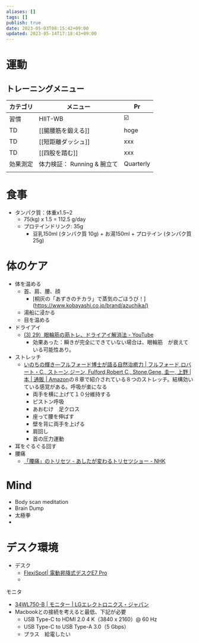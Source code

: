 ```yaml
---
aliases: []
tags: []
publish: true
date: 2023-05-03T08:15:42+09:00
updated: 2023-05-14T17:18:43+09:00
---
```



# 運動
## トレーニングメニュー
| カテゴリ | メニュー                    | Pr   |
| -------- | --------------------------- | ---- |
| 習慣     | HIIT-WB                     | ☑️   |
| TD       | [[腸腰筋を鍛える]]          | hoge |
| TD       | [[短距離ダッシュ]]          | xxx  |
| TD       | [[四股を踏む]]              | xxx  |
| 効果測定 | 体力検証： Running & 腕立て | Quarterly     |
|          |                             |      |


# 食事
- タンパク質：体重x1.5~2
	- 75(kg) x 1.5 = 112.5 g/day
	- プロテインドリンク:  35g
		- 豆乳150ml (タンパク質 10g) + お湯150ml + プロテイン (タンパク質25g)

# 体のケア
- 体を温める      
	- 首、肩、腰、顔
		- [桐灰の「あずきのチカラ」で蒸気のごほうび！](<https://www.kobayashi.co.jp/brand/azuchika/)>
	- 湯船に浸かる
	- 目を温める
- ドライアイ
	- [\(3\) 29）眼輪筋の筋トレ、ドライアイ解消法 \- YouTube](https://www.youtube.com/watch?v=zVrobK-bVoQ&list=PL8dvB_eGH_NLoEUFRHnjRFP6FODam6qfC&index=52&t=319s&ab_channel=hideoishikawa)
		- 効果あった：瞬きが完全にできていない場合は、眼輪筋　が衰えている可能性あり。
- ストレッチ
	- [いのちの輝き―フルフォード博士が語る自然治癒力 \| フルフォード,ロバート・C\., ストーン,ジーン, Fulford,Robert C\., Stone,Gene, 圭一, 上野 \|本 \| 通販 \| Amazon](https://www.amazon.co.jp/%E3%81%84%E3%81%AE%E3%81%A1%E3%81%AE%E8%BC%9D%E3%81%8D%E2%80%95%E3%83%de95%E3%83%AB%E3%83%95%E3%82%A9%E3%83%BC%E3%83%89%E5%8D%9A%E5%A3%AB%E3%81%8C%E8%AA%9E%E3%82%8B%E8%87%AA%E7%84%B6%E6%B2%BB%E7%99%92%E5%8A%9B-%E3%83%AD%E3%83%90%E3%83%BC%E3%83%88%E3%83%BBC-%E3%83%95%E3%83%AB%E3%83%95%E3%82%A9%E3%83%BC%E3%83%89/dp/4881354647)の８章で紹介されている８つのストレッチ。結構効いている感覚がある。呼吸が楽になる
		- 両手を横に上げて１０分維持する
		- ピストン呼吸
		- あおむけ　足クロス
		- 座って腰を伸ばす
		- 壁を背に両手を上げる
		- 肩回し
		- 首の圧力運動
- 耳をぐるぐる回す
- 腰痛
	- [「腰痛」のトリセツ \- あしたが変わるトリセツショー \- NHK](https://www.nhk.jp/p/torisetsu-show/ts/J6MX7VP885/blog/bl/pnR8azdZNB/bp/p0krrm5ln1/)

# Mind
- Body scan meditation
- Brain Dump
- 太極拳
- 
# デスク環境

- デスク
	- [FlexiSpot\| 電動昇降式デスクE7 Pro](https://www.flexispot.jp/e7-pro.html)
	- 

モニタ
- [34WL750\-B \| モニター \| LGエレクトロニクス・ジャパン](https://www.lg.com/jp/monitor/lg-34WL750-B)
- Macbookとの接続を考えると最低、下記が必要
	- USB Type-C to HDMI 2.0 4 K（3840 x 2160）@ 60 Hz
	- USB Type-C to USB Type-A 3.0（5 Gbps）
	- プラス　給電したい